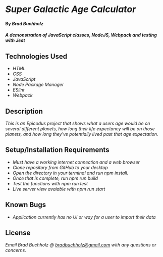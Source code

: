 # _Super Galactic Age Calculator_

#### By _**Brad Buchholz**_

#### _A demonstration of JavaScript classes, NodeJS, Webpack and testing with Jest_
## Technologies Used

* _HTML_
* _CSS_
* _JavaScript_
* _Node Package Manager_
* _ESlint_
* _Webpack_

## Description

_This is an Epicodus project that shows what a users age would be on several different planets, how long their life expectancy will be on those planets, and how long they've potentially lived past that age expectation._

## Setup/Installation Requirements

* _Must have a working internet connection and a web browser_
* _Clone repository from GitHub to your desktop_
* _Open the directory in your terminal and run npm install._
* _Once that is complete, run npm run build_
* _Test the functions with npm run test_
* _Live server view avaiable with npm run start_


## Known Bugs

* _Application currently has no UI or way for a user to import their data_

## License

_Email Brad Buchholz @ bradbuchholz@gmail.com with any questions or concerns._